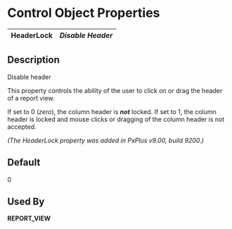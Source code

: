# Control Object Properties

**HeaderLock** |  **_Disable Header_**  
---|---  
  
## Description

Disable header

This property controls the ability of the user to click on or drag the header of a report view.

If set to 0 (_zero_), the column header is **_not_** locked. If set to 1, the column header is locked and mouse clicks or dragging of the column header is not accepted.

_(The HeaderLock property was added in PxPlus v9.00, build 9200.)_

## Default

0

## Used By 

**REPORT_VIEW**
